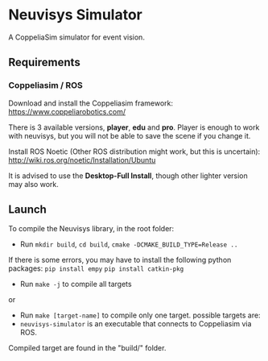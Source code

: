 # Neuvisys Simulator

A CoppeliaSim simulator for event vision.

## Requirements

### Coppeliasim / ROS

Download and install the Coppeliasim framework: https://www.coppeliarobotics.com/

There is 3 available versions, **player**, **edu** and **pro**. Player is enough to work with neuvisys, but you will not be able to save the scene if you change it.

Install ROS Noetic (Other ROS distribution might work, but this is uncertain): http://wiki.ros.org/noetic/Installation/Ubuntu

It is advised to use the **Desktop-Full Install**, though other lighter version may also work.

## Launch

To compile the Neuvisys library, in the root folder:
- Run ``mkdir build``, ``cd build``, ``cmake -DCMAKE_BUILD_TYPE=Release ..``

If there is some errors, you may have to install the following python packages:
``pip install empy``
``pip install catkin-pkg``

- Run ``make -j`` to compile all targets

or

- Run ``make [target-name]`` to compile only one target. possible targets are:
- ``neuvisys-simulator`` is an executable that connects to Coppeliasim via ROS.

Compiled target are found in the "build/" folder.

